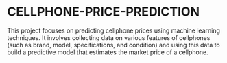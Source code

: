 # CELLPHONE-PRICE-PREDICTION
This project focuses on predicting cellphone prices using machine learning techniques. It involves collecting data on various features of cellphones (such as brand, model, specifications, and condition) and using this data to build a predictive model that estimates the market price of a cellphone.
